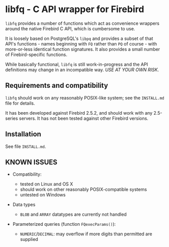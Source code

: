 libfq - C API wrapper for Firebird
==================================

`libfq` provides a number of functions which act as convenience
wrappers around the native Firebird C API, which is cumbersome to use.

It is loosely based on PostgreSQL's `libpq` and provides a subset of
that API's functions - names beginning with `FQ` rather than `PQ`
of course - with more-or-less identical function signatures.
It also provides a small number of Firebird-specific functions.

While basically functional, `libfq` is still work-in-progress and
the API definitions may change in an incompatible way.
*USE AT YOUR OWN RISK*.


Requirements and compatibility
------------------------------

`libfq` should work on any reasonably POSIX-like system; see the `INSTALL.md`
file for details.

It has been developed against Firebird 2.5.2, and should work with
any 2.5-series servers. It has not been tested against other Firebird
versions.


Installation
------------

See file `INSTALL.md`.


KNOWN ISSUES
------------

* Compatibility:
  - tested on Linux and OS X
  - should work on other reasonably POSIX-compatible systems
  - untested on Windows

* Data types
  - `BLOB` and `ARRAY` datatypes are currently not handled

* Parameterized queries (function `FQexecParams()`):
  - `NUMERIC`/`DECIMAL`: may overflow if more digits than permitted are supplied
